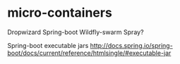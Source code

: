 # micro-containers


Dropwizard
Spring-boot
Wildfly-swarm
Spray?






Spring-boot executable jars
http://docs.spring.io/spring-boot/docs/current/reference/htmlsingle/#executable-jar

